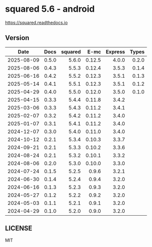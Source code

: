 # squared 5.6 - android

https://squared.readthedocs.io

## Version

| Date       | Docs   | squared |    E-mc | Express |  Types |
| :--------: | -----: | ------: | ------: | ------: | ------:|
| 2025-08-09 |  0.5.0 |   5.6.0 |  0.12.5 |   4.0.0 |  0.2.0 |
| 2025-08-06 |  0.4.3 |   5.5.3 |  0.12.4 |   3.5.3 |  0.1.4 |
| 2025-06-16 |  0.4.2 |   5.5.2 |  0.12.3 |   3.5.1 |  0.1.3 |
| 2025-05-14 |  0.4.1 |   5.5.1 |  0.12.3 |   3.5.1 |  0.1.2 |
| 2025-04-29 |  0.4.0 |   5.5.0 |  0.12.0 |   3.5.0 |  0.1.0 |
| 2025-04-15 |  0.3.3 |   5.4.4 |  0.11.8 |   3.4.2 |        |
| 2025-03-06 |  0.3.3 |   5.4.3 |  0.11.2 |   3.4.1 |        |
| 2025-02-07 |  0.3.2 |   5.4.2 |  0.11.2 |   3.4.0 |        |
| 2025-01-07 |  0.3.1 |   5.4.1 |  0.11.2 |   3.4.0 |        |
| 2024-12-07 |  0.3.0 |   5.4.0 |  0.11.0 |   3.4.0 |        |
| 2024-10-12 |  0.2.1 |   5.3.4 |  0.10.3 |   3.3.7 |        |
| 2024-09-21 |  0.2.1 |   5.3.3 |  0.10.2 |   3.3.6 |        |
| 2024-08-24 |  0.2.1 |   5.3.2 |  0.10.1 |   3.3.2 |        |
| 2024-08-06 |  0.2.0 |   5.3.0 |  0.10.0 |   3.3.0 |        |
| 2024-07-24 |  0.1.5 |   5.2.5 |   0.9.6 |   3.2.1 |        |
| 2024-06-30 |  0.1.4 |   5.2.4 |   0.9.4 |   3.2.0 |        |
| 2024-06-16 |  0.1.3 |   5.2.3 |   0.9.3 |   3.2.0 |        |
| 2024-05-27 |  0.1.2 |   5.2.2 |   0.9.2 |   3.2.0 |        |
| 2024-05-03 |  0.1.1 |   5.2.1 |   0.9.1 |   3.2.0 |        |
| 2024-04-29 |  0.1.0 |   5.2.0 |   0.9.0 |   3.2.0 |        |

## LICENSE

MIT
